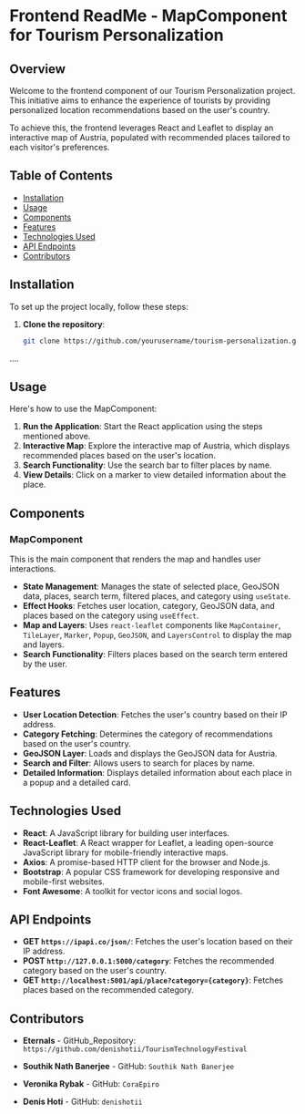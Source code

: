 # Frontend ReadMe - MapComponent for Tourism Personalization

## Overview

Welcome to the frontend component of our Tourism Personalization project. This initiative aims to enhance the experience of tourists by providing personalized location recommendations based on the user's country. 

To achieve this, the frontend leverages React and Leaflet to display an interactive map of Austria, populated with recommended places tailored to each visitor's preferences.


## Table of Contents
- [Installation](#installation)
- [Usage](#usage)
- [Components](#components)
- [Features](#features)
- [Technologies Used](#technologies-used)
- [API Endpoints](#api-endpoints)
- [Contributors](#contributors)

## Installation
To set up the project locally, follow these steps:

1. **Clone the repository**:
   ```bash
   git clone https://github.com/yourusername/tourism-personalization.git
.... 

## Usage
Here's how to use the MapComponent:

1. **Run the Application**: Start the React application using the steps mentioned above.
2. **Interactive Map**: Explore the interactive map of Austria, which displays recommended places based on the user's location.
3. **Search Functionality**: Use the search bar to filter places by name.
4. **View Details**: Click on a marker to view detailed information about the place.

## Components

### MapComponent
This is the main component that renders the map and handles user interactions.

- **State Management**: Manages the state of selected place, GeoJSON data, places, search term, filtered places, and category using `useState`.
- **Effect Hooks**: Fetches user location, category, GeoJSON data, and places based on the category using `useEffect`.
- **Map and Layers**: Uses `react-leaflet` components like `MapContainer`, `TileLayer`, `Marker`, `Popup`, `GeoJSON`, and `LayersControl` to display the map and layers.
- **Search Functionality**: Filters places based on the search term entered by the user.

## Features
- **User Location Detection**: Fetches the user's country based on their IP address.
- **Category Fetching**: Determines the category of recommendations based on the user's country.
- **GeoJSON Layer**: Loads and displays the GeoJSON data for Austria.
- **Search and Filter**: Allows users to search for places by name.
- **Detailed Information**: Displays detailed information about each place in a popup and a detailed card.

## Technologies Used
- **React**: A JavaScript library for building user interfaces.
- **React-Leaflet**: A React wrapper for Leaflet, a leading open-source JavaScript library for mobile-friendly interactive maps.
- **Axios**: A promise-based HTTP client for the browser and Node.js.
- **Bootstrap**: A popular CSS framework for developing responsive and mobile-first websites.
- **Font Awesome**: A toolkit for vector icons and social logos.

## API Endpoints
- **GET `https://ipapi.co/json/`**: Fetches the user's location based on their IP address.
- **POST `http://127.0.0.1:5000/category`**: Fetches the recommended category based on the user's country.
- **GET `http://localhost:5001/api/place?category={category}`**: Fetches places based on the recommended category.

## Contributors
- **Eternals** - GitHub_Repository: `https://github.com/denishotii/TourismTechnologyFestival`

- **Southik Nath Banerjee** - GitHub: `Southik Nath Banerjee`
- **Veronika Rybak** - GitHub: `CoraEpiro`
- **Denis Hoti** - GitHub: `denishotii`


